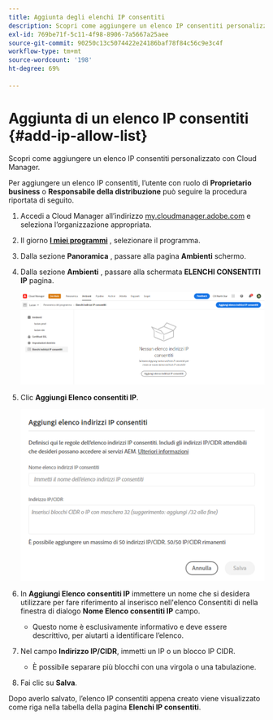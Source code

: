 ```yaml
---
title: Aggiunta degli elenchi IP consentiti
description: Scopri come aggiungere un elenco IP consentiti personalizzato con Cloud Manager.
exl-id: 769be71f-5c11-4f98-8906-7a5667a25aee
source-git-commit: 90250c13c5074422e24186baf78f84c56c9e3c4f
workflow-type: tm+mt
source-wordcount: '198'
ht-degree: 69%

---
```



# Aggiunta di un elenco IP consentiti {#add-ip-allow-list}

Scopri come aggiungere un elenco IP consentiti personalizzato con Cloud Manager.

Per aggiungere un elenco IP consentiti, l’utente con ruolo di **Proprietario business** o **Responsabile della distribuzione** può seguire la procedura riportata di seguito.

1. Accedi a Cloud Manager all’indirizzo [my.cloudmanager.adobe.com](https://my.cloudmanager.adobe.com/) e seleziona l’organizzazione appropriata.

1. Il giorno **[I miei programmi](/help/implementing/cloud-manager/getting-access-to-aem-in-cloud/editing-programs.md#my-programs)** , selezionare il programma.

1. Dalla sezione **Panoramica** , passare alla pagina **Ambienti** schermo.

1. Dalla sezione **Ambienti** , passare alla schermata **ELENCHI CONSENTITI IP** pagina.

   ![Opzione elenchi IP consentiti nel pannello laterale](/help/implementing/cloud-manager/assets/ip-allow-list/ip-allow-list-create.png)

1. Clic **Aggiungi Elenco consentiti IP**.

   ![Finestra di dialogo Aggiungi elenco IP consentiti](/help/implementing/cloud-manager/assets/ip-allow-list/ip-allow-list-create02.png)

1. In **Aggiungi Elenco consentiti IP** immettere un nome che si desidera utilizzare per fare riferimento al inserisco nell&#39;elenco Consentiti di nella finestra di dialogo **Nome Elenco consentiti IP** campo.

   * Questo nome è esclusivamente informativo e deve essere descrittivo, per aiutarti a identificare l’elenco.

1. Nel campo **Indirizzo IP/CIDR**, immetti un IP o un blocco IP CIDR.

   * È possibile separare più blocchi con una virgola o una tabulazione.

1. Fai clic su **Salva**.

Dopo averlo salvato, l’elenco IP consentiti appena creato viene visualizzato come riga nella tabella della pagina **Elenchi IP consentiti**.
